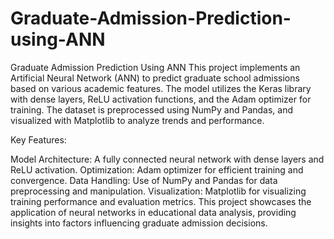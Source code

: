 # Graduate-Admission-Prediction-using-ANN
Graduate Admission Prediction Using ANN
This project implements an Artificial Neural Network (ANN) to predict graduate school admissions based on various academic features. The model utilizes the Keras library with dense layers, ReLU activation functions, and the Adam optimizer for training. The dataset is preprocessed using NumPy and Pandas, and visualized with Matplotlib to analyze trends and performance.

Key Features:

Model Architecture: A fully connected neural network with dense layers and ReLU activation.
Optimization: Adam optimizer for efficient training and convergence.
Data Handling: Use of NumPy and Pandas for data preprocessing and manipulation.
Visualization: Matplotlib for visualizing training performance and evaluation metrics.
This project showcases the application of neural networks in educational data analysis, providing insights into factors influencing graduate admission decisions.
